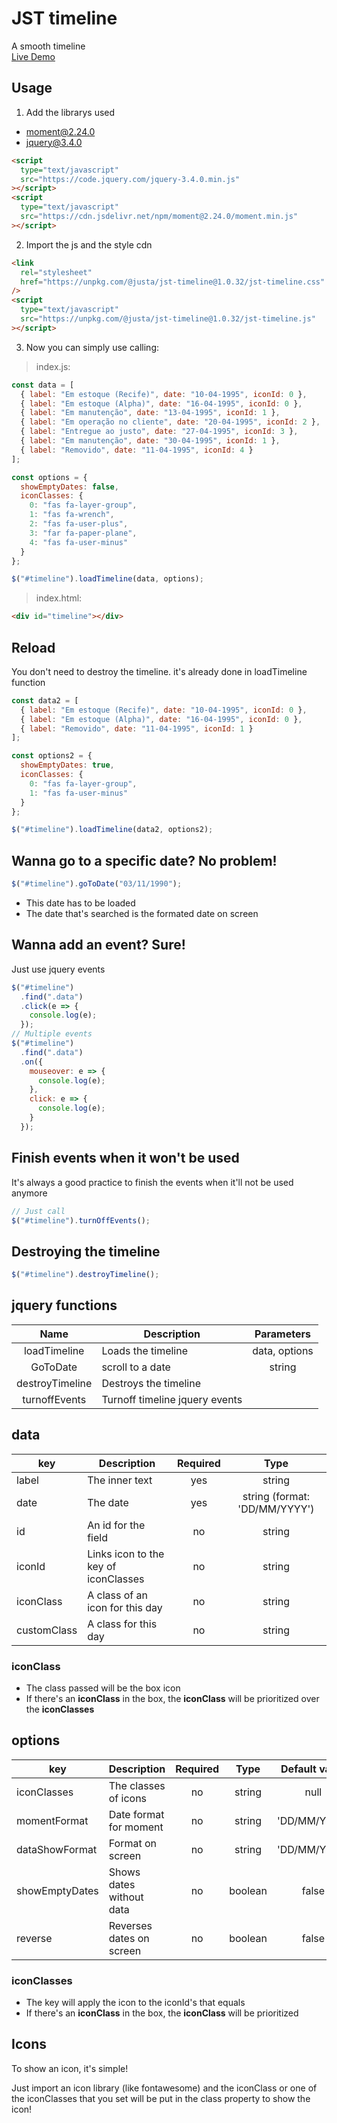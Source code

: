 # JST timeline

A smooth timeline<br />
[Live Demo](https://codesandbox.io/s/xpxw6k7okw)

## Usage

1. Add the librarys used

- moment@2.24.0
- jquery@3.4.0

```html
<script
  type="text/javascript"
  src="https://code.jquery.com/jquery-3.4.0.min.js"
></script>
<script
  type="text/javascript"
  src="https://cdn.jsdelivr.net/npm/moment@2.24.0/moment.min.js"
></script>
```

2. Import the js and the style cdn

```html
<link
  rel="stylesheet"
  href="https://unpkg.com/@justa/jst-timeline@1.0.32/jst-timeline.css"
/>
<script
  type="text/javascript"
  src="https://unpkg.com/@justa/jst-timeline@1.0.32/jst-timeline.js"
></script>
```

3. Now you can simply use calling:

> index.js:

```javascript
const data = [
  { label: "Em estoque (Recife)", date: "10-04-1995", iconId: 0 },
  { label: "Em estoque (Alpha)", date: "16-04-1995", iconId: 0 },
  { label: "Em manutenção", date: "13-04-1995", iconId: 1 },
  { label: "Em operação no cliente", date: "20-04-1995", iconId: 2 },
  { label: "Entregue ao justo", date: "27-04-1995", iconId: 3 },
  { label: "Em manutenção", date: "30-04-1995", iconId: 1 },
  { label: "Removido", date: "11-04-1995", iconId: 4 }
];

const options = {
  showEmptyDates: false,
  iconClasses: {
    0: "fas fa-layer-group",
    1: "fas fa-wrench",
    2: "fas fa-user-plus",
    3: "far fa-paper-plane",
    4: "fas fa-user-minus"
  }
};

$("#timeline").loadTimeline(data, options);
```

> index.html:

```html
<div id="timeline"></div>
```

## Reload

You don't need to destroy the timeline. it's already done in loadTimeline function

```javascript
const data2 = [
  { label: "Em estoque (Recife)", date: "10-04-1995", iconId: 0 },
  { label: "Em estoque (Alpha)", date: "16-04-1995", iconId: 0 },
  { label: "Removido", date: "11-04-1995", iconId: 1 }
];

const options2 = {
  showEmptyDates: true,
  iconClasses: {
    0: "fas fa-layer-group",
    1: "fas fa-user-minus"
  }
};

$("#timeline").loadTimeline(data2, options2);
```

## Wanna go to a specific date? No problem!

```javascript
$("#timeline").goToDate("03/11/1990");
```

- This date has to be loaded
- The date that's searched is the formated date on screen

## Wanna add an event? Sure!

Just use jquery events

```javascript
$("#timeline")
  .find(".data")
  .click(e => {
    console.log(e);
  });
// Multiple events
$("#timeline")
  .find(".data")
  .on({
    mouseover: e => {
      console.log(e);
    },
    click: e => {
      console.log(e);
    }
  });
```

## Finish events when it won't be used

It's always a good practice to finish the events when it'll not be used anymore

```javascript
// Just call
$("#timeline").turnOffEvents();
```

## Destroying the timeline

```javascript
$("#timeline").destroyTimeline();
```

## jquery functions

|      Name       | Description                    |  Parameters   |
| :-------------: | ------------------------------ | :-----------: |
|  loadTimeline   | Loads the timeline             | data, options |
|    GoToDate     | scroll to a date               |    string     |
| destroyTimeline | Destroys the timeline          |               |
|  turnoffEvents  | Turnoff timeline jquery events |               |

## data

| key         | Description                          | Required |             Type              |
| ----------- | ------------------------------------ | :------: | :---------------------------: |
| label       | The inner text                       |   yes    |            string             |
| date        | The date                             |   yes    | string (format: 'DD/MM/YYYY') |
| id          | An id for the field                  |    no    |            string             |
| iconId      | Links icon to the key of iconClasses |    no    |            string             |
| iconClass   | A class of an icon for this day      |    no    |            string             |
| customClass | A class for this day                 |    no    |            string             |

### iconClass

- The class passed will be the box icon
- If there's an **iconClass** in the box, the **iconClass** will be prioritized over the **iconClasses**

## options

| key            | Description              | Required |  Type   | Default value |
| -------------- | ------------------------ | :------: | :-----: | :-----------: |
| iconClasses    | The classes of icons     |    no    | string  |     null      |
| momentFormat   | Date format for moment   |    no    | string  | 'DD/MM/YYYY'  |
| dataShowFormat | Format on screen         |    no    | string  | 'DD/MM/YYYY'  |
| showEmptyDates | Shows dates without data |    no    | boolean |     false     |
| reverse        | Reverses dates on screen |    no    | boolean |     false     |

### iconClasses

- The key will apply the icon to the iconId's that equals
- If there's an **iconClass** in the box, the **iconClass** will be prioritized

## Icons

To show an icon, it's simple!

Just import an icon library (like fontawesome) and the iconClass or one of the iconClasses that you set will be put in the class property to show the icon!
